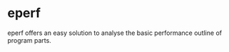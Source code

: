 eperf
=====

eperf offers an easy solution to analyse the basic performance outline of program parts.
